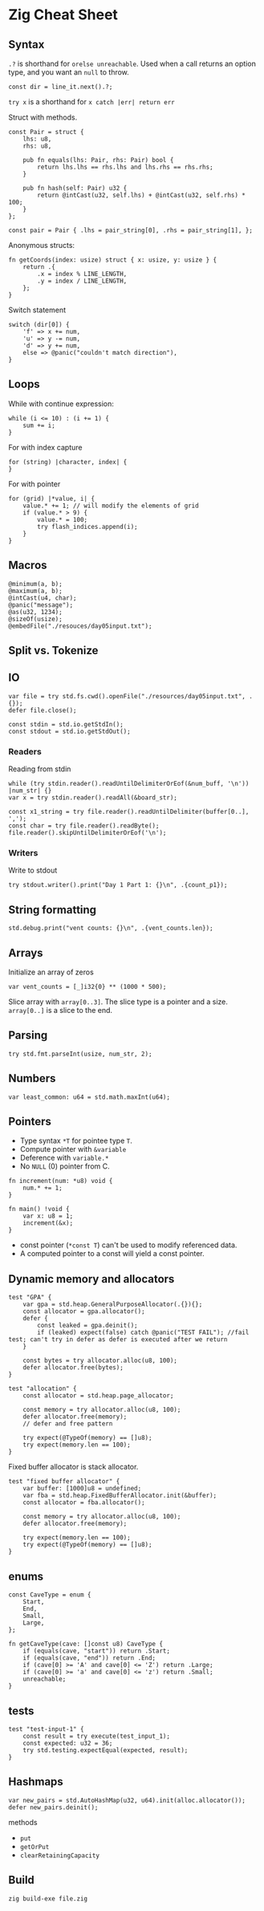 # Zig Cheat Sheet

## Syntax

`.?` is shorthand for `orelse unreachable`. Used when a call returns an option type, and you want an `null` to throw. 

```zig
const dir = line_it.next().?;
```

`try x` is a shorthand for `x catch |err| return err`

Struct with methods.

```zig
const Pair = struct {
    lhs: u8,
    rhs: u8,

    pub fn equals(lhs: Pair, rhs: Pair) bool {
        return lhs.lhs == rhs.lhs and lhs.rhs == rhs.rhs;
    }

    pub fn hash(self: Pair) u32 {
        return @intCast(u32, self.lhs) + @intCast(u32, self.rhs) * 100;
    }
};

const pair = Pair { .lhs = pair_string[0], .rhs = pair_string[1], };
```

Anonymous structs:

```zig
fn getCoords(index: usize) struct { x: usize, y: usize } {
    return .{
        .x = index % LINE_LENGTH,
        .y = index / LINE_LENGTH,
    };
}
```

Switch statement

```zig
switch (dir[0]) {
    'f' => x += num,
    'u' => y -= num,
    'd' => y += num,
    else => @panic("couldn't match direction"),
}
```

## Loops

While with continue expression:

```zig
while (i <= 10) : (i += 1) {
    sum += i;
}
```

For with index capture

```zig
for (string) |character, index| {
}
```

For with pointer

```zig
for (grid) |*value, i| {
    value.* += 1; // will modify the elements of grid
    if (value.* > 9) {
        value.* = 100;
        try flash_indices.append(i);
    }
}
```

## Macros

```zig
@minimum(a, b);
@maximum(a, b);
@intCast(u4, char);
@panic("message");
@as(u32, 1234);
@sizeOf(usize);
@embedFile("./resouces/day05input.txt");
```

## Split vs. Tokenize


## IO

```zig
var file = try std.fs.cwd().openFile("./resources/day05input.txt", .{});
defer file.close();

const stdin = std.io.getStdIn();
const stdout = std.io.getStdOut();
```

### Readers
Reading from stdin

```zig
while (try stdin.reader().readUntilDelimiterOrEof(&num_buff, '\n')) |num_str| {}
var x = try stdin.reader().readAll(&board_str);

const x1_string = try file.reader().readUntilDelimiter(buffer[0..], ',');
const char = try file.reader().readByte();
file.reader().skipUntilDelimiterOrEof('\n');
```

### Writers

Write to stdout

```zig
try stdout.writer().print("Day 1 Part 1: {}\n", .{count_p1});
```

## String formatting

```zig
std.debug.print("vent counts: {}\n", .{vent_counts.len});
```

## Arrays

Initialize an array of zeros

```zig
var vent_counts = [_]i32{0} ** (1000 * 500);
```

Slice array with `array[0..3]`. The slice type is a pointer and a size. `array[0..]` is a slice to the end.

## Parsing

```zig
try std.fmt.parseInt(usize, num_str, 2);
```

## Numbers

```zig
var least_common: u64 = std.math.maxInt(u64);
```

## Pointers

* Type syntax `*T` for pointee type `T`.
* Compute pointer with `&variable`
* Deference with `variable.*`
* No `NULL` (0) pointer from C.

```zig
fn increment(num: *u8) void {
    num.* += 1;
}

fn main() !void {
    var x: u8 = 1;
    increment(&x);
}
```

* const pointer (`*const T`) can't be used to modify referenced data.
* A computed pointer to a const will yield a const pointer.

## Dynamic memory and allocators

```zig
test "GPA" {
    var gpa = std.heap.GeneralPurposeAllocator(.{}){};
    const allocator = gpa.allocator();
    defer {
        const leaked = gpa.deinit();
        if (leaked) expect(false) catch @panic("TEST FAIL"); //fail test; can't try in defer as defer is executed after we return
    }
    
    const bytes = try allocator.alloc(u8, 100);
    defer allocator.free(bytes);
}
```

```zig
test "allocation" {
    const allocator = std.heap.page_allocator;

    const memory = try allocator.alloc(u8, 100);
    defer allocator.free(memory);
    // defer and free pattern

    try expect(@TypeOf(memory) == []u8);
    try expect(memory.len == 100);
}
```

Fixed buffer allocator is stack allocator.

```zig
test "fixed buffer allocator" {
    var buffer: [1000]u8 = undefined;
    var fba = std.heap.FixedBufferAllocator.init(&buffer);
    const allocator = fba.allocator();

    const memory = try allocator.alloc(u8, 100);
    defer allocator.free(memory);

    try expect(memory.len == 100);
    try expect(@TypeOf(memory) == []u8);
}
```

## enums

```zig
const CaveType = enum {
    Start,
    End,
    Small,
    Large,
};

fn getCaveType(cave: []const u8) CaveType {
    if (equals(cave, "start")) return .Start;
    if (equals(cave, "end")) return .End;
    if (cave[0] >= 'A' and cave[0] <= 'Z') return .Large;
    if (cave[0] >= 'a' and cave[0] <= 'z') return .Small;
    unreachable;
}
```

## tests

```zig
test "test-input-1" {
    const result = try execute(test_input_1);
    const expected: u32 = 36;
    try std.testing.expectEqual(expected, result);
}
```

## Hashmaps

```zig
var new_pairs = std.AutoHashMap(u32, u64).init(alloc.allocator());
defer new_pairs.deinit();
```

methods

* `put`
* `getOrPut`
* `clearRetainingCapacity`

## Build

`zig build-exe file.zig`